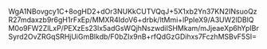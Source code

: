 WgA1NBovgcy1C+8ogHD2+dOr3NUKkCUTVQqJ+5X1xb2Yn37KN2INsuoQzR27mdaxzb9r6gH1rFxEp/MMXR4IdoV6+drbk/ltMmi+lPpIeX9/A3UW2lDBlQM0o9FW2ZlLxP/PEXzEs23lx5adGsWQjhNszwdiISHMkam/mJjeaeXp6hYpIBrSyrd2OvZRGqSRHjUiGmBlkdb/F0bZIx9nB+rfQdGzGDihxs7FczhMSBvF5SI=
